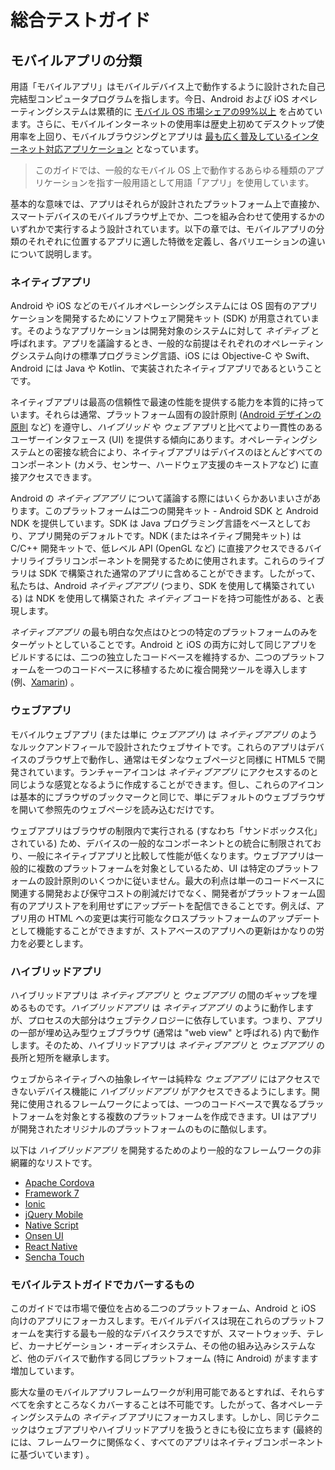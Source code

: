 # 総合テストガイド

## モバイルアプリの分類

用語「モバイルアプリ」はモバイルデバイス上で動作するように設計された自己完結型コンピュータプログラムを指します。今日、Android および iOS オペレーティングシステムは累積的に [モバイル OS 市場シェアの99%以上](http://www.idc.com/promo/smartphone-market-share/os) を占めています。さらに、モバイルインターネットの使用率は歴史上初めてデスクトップ使用率を上回り、モバイルブラウジングとアプリは [最も広く普及しているインターネット対応アプリケーション](http://www.idc.com/promo/smartphone-market-share/os) となっています。

> このガイドでは、一般的なモバイル OS 上で動作するあらゆる種類のアプリケーションを指す一般用語として用語「アプリ」を使用しています。

基本的な意味では、アプリはそれらが設計されたプラットフォーム上で直接か、スマートデバイスのモバイルブラウザ上でか、二つを組み合わせて使用するかのいずれかで実行するよう設計されています。以下の章では、モバイルアプリの分類のそれぞれに位置するアプリに適した特徴を定義し、各バリエーションの違いについて説明します。

### ネイティブアプリ

Android や iOS などのモバイルオペレーシングシステムには OS 固有のアプリケーションを開発するためにソフトウェア開発キット (SDK) が用意されています。そのようなアプリケーションは開発対象のシステムに対して *ネイティブ* と呼ばれます。アプリを議論するとき、一般的な前提はそれぞれのオペレーティングシステム向けの標準プログラミング言語、iOS には Objective-C や Swift、Android には Java や Kotlin、で実装されたネイティブアプリであるということです。

ネイティブアプリは最高の信頼性で最速の性能を提供する能力を本質的に持っています。それらは通常、プラットフォーム固有の設計原則 ([Android デザインの原則](https://developer.android.com/design/get-started/principles.html) など) を遵守し、*ハイブリッド* や *ウェブ* アプリと比べてより一貫性のあるユーザーインタフェース (UI) を提供する傾向にあります。オペレーティングシステムとの密接な統合により、ネイティブアプリはデバイスのほとんどすべてのコンポーネント (カメラ、センサー、ハードウェア支援のキーストアなど) に直接アクセスできます。

Android の *ネイティブアプリ* について議論する際にはいくらかあいまいさがあります。このプラットフォームは二つの開発キット - Android SDK と Android NDK を提供しています。SDK は Java プログラミング言語をベースとしており、アプリ開発のデフォルトです。NDK (またはネイティブ開発キット) は C/C++ 開発キットで、低レベル API (OpenGL など) に直接アクセスできるバイナリライブラリコンポーネントを開発するために使用されます。これらのライブラリは SDK で構築された通常のアプリに含めることができます。したがって、私たちは、Android *ネイティブアプリ* (つまり、SDK を使用して構築されている) は NDK を使用して構築された *ネイティブ* コードを持つ可能性がある、と表現します。

*ネイティブアプリ* の最も明白な欠点はひとつの特定のプラットフォームのみをターゲットとしていることです。Android と iOS の両方に対して同じアプリをビルドするには、二つの独立したコードベースを維持するか、二つのプラットフォームを一つのコードベースに移植するために複合開発ツールを導入します (例、[Xamarin](https://www.xamarin.com/)) 。

### ウェブアプリ

モバイルウェブアプリ (または単に *ウェブアプリ*) は *ネイティブアプリ* のようなルックアンドフィールで設計されたウェブサイトです。これらのアプリはデバイスのブラウザ上で動作し、通常はモダンなウェブページと同様に HTML5 で開発されています。ランチャーアイコンは *ネイティブアプリ* にアクセスするのと同じような感覚となるように作成することができます。但し、これらのアイコンは基本的にブラウザのブックマークと同じで、単にデフォルトのウェブブラウザを開いて参照先のウェブページを読み込むだけです。

ウェブアプリはブラウザの制限内で実行される (すなわち「サンドボックス化」されている) ため、デバイスの一般的なコンポーネントとの統合に制限されており、一般にネイティブアプリと比較して性能が低くなります。ウェブアプリは一般的に複数のプラットフォームを対象としているため、UI は特定のプラットフォームの設計原則のいくつかに従いません。最大の利点は単一のコードベースに関連する開発および保守コストの削減だけでなく、開発者がプラットフォーム固有のアプリストアを利用せずにアップデートを配信できることです。例えば、アプリ用の HTML への変更は実行可能なクロスプラットフォームのアップデートとして機能することができますが、ストアベースのアプリへの更新はかなりの労力を必要とします。

### ハイブリッドアプリ

ハイブリッドアプリは *ネイティブアプリ* と *ウェブアプリ* の間のギャップを埋めるものです。*ハイブリッドアプリ* は *ネイティブアプリ* のように動作しますが、プロセスの大部分はウェブテクノロジーに依存しています。つまり、アプリの一部が埋め込み型ウェブブラウザ (通常は "web view" と呼ばれる) 内で動作します。そのため、ハイブリッドアプリは *ネイティブアプリ* と *ウェブアプリ* の長所と短所を継承します。

ウェブからネイティブへの抽象レイヤーは純粋な *ウェブアプリ* にはアクセスできないデバイス機能に *ハイブリッドアプリ* がアクセスできるようにします。開発に使用されるフレームワークによっては、一つのコードベースで異なるプラットフォームを対象とする複数のプラットフォームを作成できます。UI はアプリが開発されたオリジナルのプラットフォームのものに酷似します。

以下は *ハイブリッドアプリ* を開発するためのより一般的なフレームワークの非網羅的なリストです。

- [Apache Cordova](https://cordova.apache.org/)
- [Framework 7](http://framework7.io/)
- [Ionic](https://ionicframework.com/)
- [jQuery Mobile](https://jquerymobile.com/)
- [Native Script](https://www.nativescript.org/)
- [Onsen UI]( https://onsen.io/)
- [React Native](http://www.reactnative.com/)
- [Sencha Touch](https://www.sencha.com/products/touch/)

### モバイルテストガイドでカバーするもの

このガイドでは市場で優位を占める二つのプラットフォーム、Android と iOS 向けのアプリにフォーカスします。モバイルデバイスは現在これらのプラットフォームを実行する最も一般的なデバイスクラスですが、スマートウォッチ、テレビ、カーナビゲーション・オーディオシステム、その他の組み込みシステムなど、他のデバイスで動作する同じプラットフォーム (特に Android) がますます増加しています。

膨大な量のモバイルアプリフレームワークが利用可能であるとすれば、それらすべてを余すところなくカバーすることは不可能です。したがって、各オペレーティングシステムの *ネイティブ* アプリにフォーカスします。しかし、同じテクニックはウェブアプリやハイブリッドアプリを扱うときにも役に立ちます (最終的には、フレームワークに関係なく、すべてのアプリはネイティブコンポーネントに基づいています) 。
